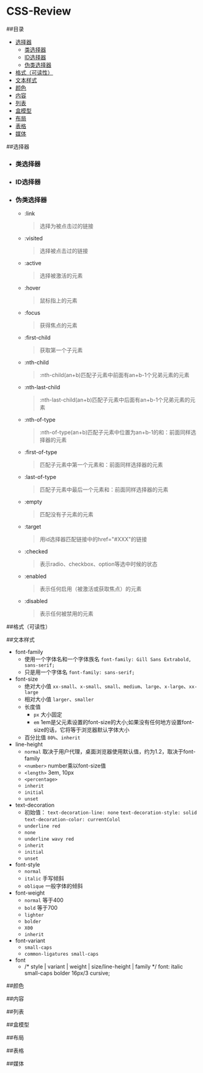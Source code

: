 # CSS-Review
##目录
 * [选择器](#选择器)
   * [类选择器](#类选择器)
   * [ID选择器](#ID选择器)
   * [伪类选择器](#伪类选择器)
 * [格式（可读性）](#格式（可读性）)
 * [文本样式](#文本样式)
 * [颜色](#颜色)
 * [内容](#内容)
 * [列表](#列表)
 * [盒模型](#盒模型)
 * [布局](#布局)
 * [表格](#表格)
 * [媒体](#媒体)

##选择器
  * ### 类选择器
  * ### ID选择器
  * ### 伪类选择器
    - :link
    
      > 选择为被点击过的链接
    - :visited
     
      > 选择被点击过的链接
    - :active
     
      > 选择被激活的元素
    - :hover
     
      > 鼠标指上的元素
    - :focus
     
      > 获得焦点的元素
    - :first-child
     
      > 获取第一个子元素
    - :nth-child
     
      > :nth-child(an+b)匹配子元素中前面有an+b-1个兄弟元素的元素
    - :nth-last-child
     
      > :nth-last-child(an+b)匹配子元素中后面有an+b-1个兄弟元素的元素
    - :nth-of-type
    
      > :nth-of-type(an+b)匹配子元素中位置为an+b-1的和：前面同样选择器的元素
    - :first-of-type
    
      > 匹配子元素中第一个元素和：前面同样选择器的元素
    - :last-of-type
    
      > 匹配子元素中最后一个元素和：前面同样选择器的元素
    - :empty
    
      > 匹配没有子元素的元素
    - :target
    
      > 用id选择器匹配链接中的href="#XXX"的链接
    - :checked
    
      > 表示radio、checkbox、option等选中时候的状态
    - :enabled
    
      > 表示任何启用（被激活或获取焦点）的元素
    - :disabled
    
      > 表示任何被禁用的元素

##格式（可读性）


##文本样式
  * font-family
    - 使用一个字体名和一个字体族名 `font-family: Gill Sans Extrabold, sans-serif;`
    - 只是用一个字体名 `font-family: sans-serif;`
  * font-size
    - 绝对大小值 `xx-small`、`x-small`、`small`、`medium`、`large`、`x-large`、`xx-large`
    - 相对大小值 `larger`、`smaller`
    - 长度值
      - `px`  大小固定
      - `em`  1em是父元素设置的font-size的大小;如果没有任何地方设置font-size的话，它将等于浏览器默认字体大小
    - 百分比值 `80%`、`inherit`
  * line-height
    - `normal` 取决于用户代理，桌面浏览器使用默认值，约为1.2，取决于font-family
    - `<number>` number乘以font-size值
    - `<length>` 3em, 10px
    - `<percentage>`
    - `inherit`
    - `initial`
    - `unset`
  * text-decoration
    - 初始值： `text-decoration-line: none` `text-decoration-style: solid` `text-decoration-color: currentColol`
    - `underline red`
    - `none`
    - `underline wavy red`
    - `inherit`
    - `initial`
    - `unset`
  * font-style
    - `normal`
    - `italic` 手写倾斜
    - `oblique` 一般字体的倾斜
  * font-weight
    - `normal` 等于400
    - `bold` 等于700
    - `lighter`
    - `bolder`
    - `X00`
    - `inherit`
  * font-variant
    - `small-caps`
    - `common-ligatures small-caps`
  * font
    - /* style | variant | weight | size/line-height | family */     font: italic small-caps bolder 16px/3 cursive;

##颜色


##内容


##列表


##盒模型


##布局


##表格


##媒体

